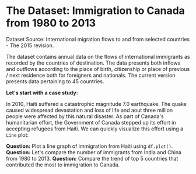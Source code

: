# The Dataset: Immigration to Canada from 1980 to 2013 

Dataset Source: International migration flows to and from selected countries - The 2015 revision.

The dataset contains annual data on the flows of international immigrants as recorded by the countries of destination. 
The data presents both inflows and outflows according to the place of birth, citizenship or place of previous / next residence both for foreigners and nationals. 
The current version presents data pertaining to 45 countries.

**Let's start with a case study:**

In 2010, Haiti suffered a catastrophic magnitude 7.0 earthquake. The quake caused widespread devastation and loss of life and aout three million people were affected by this natural disaster. As part of Canada's humanitarian effort, the Government of Canada stepped up its effort in accepting refugees from Haiti. We can quickly visualize this effort using a `Line` plot:

**Question:** Plot a line graph of immigration from Haiti using `df.plot()`.
**Question:** Let's compare the number of immigrants from India and China from 1980 to 2013.
**Question:** Compare the trend of top 5 countries that contributed the most to immigration to Canada.
